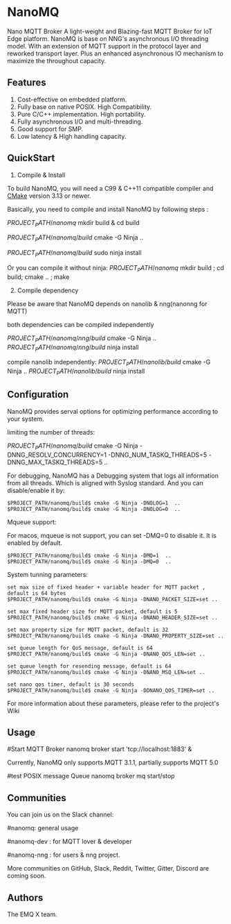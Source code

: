 # NanoMQ

Nano MQTT Broker
A light-weight and Blazing-fast MQTT Broker for IoT Edge platform.
NanoMQ is base on NNG's asynchronous I/O threading model. With an extension of MQTT support in the protocol layer and reworked transport layer. Plus an enhanced asynchronous IO mechanism to maximize the throughout capacity.



## Features

1. Cost-effective on embedded platform.
2. Fully base on native POSIX. High Compatibility.
3. Pure C/C++ implementation. High portability.
4. Fully asynchronous I/O and multi-threading. 
5. Good support for SMP.
6. Low latency & High handling capacity.



## QuickStart

1. Compile & Install

To build NanoMQ, you will need a C99 & C++11 compatible compiler and [CMake](http://www.cmake.org/) version 3.13 or newer.

Basically, you need to compile and install NanoMQ by following steps :

$PROJECT_PATH/nanomq$ mkdir build & cd build

$PROJECT_PATH/nanomq/build$ cmake -G Ninja .. 

$PROJECT_PATH/nanomq/build$ sudo ninja install

Or you can compile it without ninja:
$PROJECT_PATH/nanomq$ mkdir build ; cd build; cmake .. ; make

2. Compile dependency

Please be aware that NanoMQ depends on nanolib & nng(nanonng for MQTT)

both dependencies can be compiled independently

$PROJECT_PATH/nanomq/nng/build$ cmake -G Ninja .. 
$PROJECT_PATH/nanomq/nng/build$ ninja install

compile nanolib independently:
$PROJECT_PATH/nanolib/build$ cmake -G Ninja ..
$PROJECT_PATH/nanolib/build$ ninja install


##  Configuration
NanoMQ provides serval options for optimizing performance according to your system.

limiting the number of threads:

$PROJECT_PATH/nanomq/build$ cmake -G Ninja -DNNG_RESOLV_CONCURRENCY=1 -DNNG_NUM_TASKQ_THREADS=5 -DNNG_MAX_TASKQ_THREADS=5  ..


For debugging, NanoMQ has a Debugging system that logs all information from all threads. Which is aligned with Syslog standard.
And you can disable/enable it by:

```
$PROJECT_PATH/nanomq/build$ cmake -G Ninja -DNOLOG=1  ..
$PROJECT_PATH/nanomq/build$ cmake -G Ninja -DNOLOG=0  ..
```

Mqueue support:

For macos, mqueue is not support, you can set -DMQ=0 to disable it. It is enabled by default.
```
$PROJECT_PATH/nanomq/build$ cmake -G Ninja -DMQ=1  ..
$PROJECT_PATH/nanomq/build$ cmake -G Ninja -DMQ=0  ..
```
System tunning parameters:
```
set max size of fixed header + variable header for MQTT packet , default is 64 bytes
$PROJECT_PATH/nanomq/build$ cmake -G Ninja -DNANO_PACKET_SIZE=set ..

set max fixed header size for MQTT packet, default is 5
$PROJECT_PATH/nanomq/build$ cmake -G Ninja -DNANO_HEADER_SIZE=set ..

set max property size for MQTT packet, default is 32
$PROJECT_PATH/nanomq/build$ cmake -G Ninja -DNANO_PROPERTY_SIZE=set ..

set queue length for QoS message, default is 64
$PROJECT_PATH/nanomq/build$ cmake -G Ninja -DNANO_QOS_LEN=set ..

set queue length for resending message, default is 64
$PROJECT_PATH/nanomq/build$ cmake -G Ninja -DNANO_MSQ_LEN=set ..

set nano qos timer, default is 30 seconds
$PROJECT_PATH/nanomq/build$ cmake -G Ninja -DDNANO_QOS_TIMER=set ..

```
For more information about these parameters, please refer to the project's Wiki

## Usage

#Start MQTT Broker
nanomq broker start 'tcp://localhost:1883' &

Currently, NanoMQ only supports MQTT 3.1.1, partially supports MQTT 5.0

#test POSIX message Queue
nanomq broker mq start/stop

## Communities

You can join us on the Slack channel:

#nanomq: general usage

#nanomq-dev : for MQTT lover & developer

#nanomq-nng : for users & nng project.

More communities on GitHub, Slack, Reddit, Twitter, Gitter, Discord are coming soon.

## Authors


The EMQ X team.
